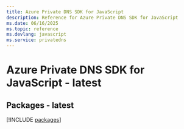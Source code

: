 ```yaml
---
title: Azure Private DNS SDK for JavaScript
description: Reference for Azure Private DNS SDK for JavaScript
ms.date: 06/16/2025
ms.topic: reference
ms.devlang: javascript
ms.service: privatedns
---
```

# Azure Private DNS SDK for JavaScript - latest
## Packages - latest
[!INCLUDE [packages](private-dns-index.md)]
